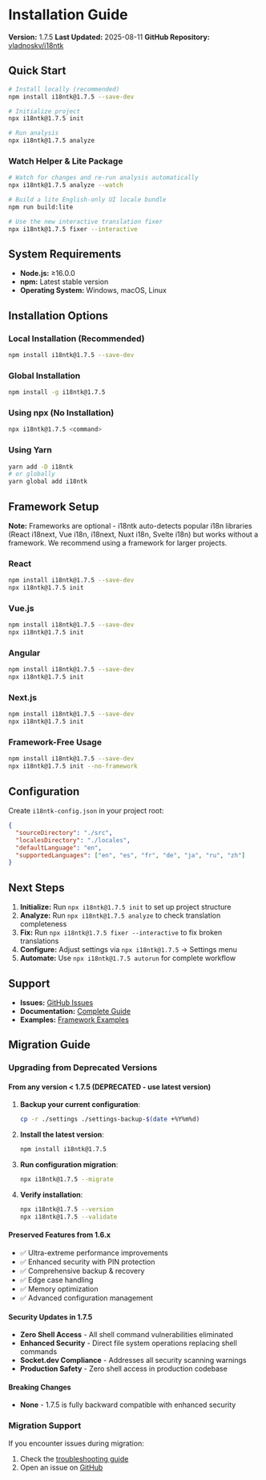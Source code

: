 # Installation Guide

**Version:** 1.7.5
**Last Updated:** 2025-08-11
**GitHub Repository:** [vladnoskv/i18ntk](https://github.com/vladnoskv/i18ntk)

## Quick Start

```bash
# Install locally (recommended)
npm install i18ntk@1.7.5 --save-dev

# Initialize project
npx i18ntk@1.7.5 init

# Run analysis
npx i18ntk@1.7.5 analyze
```

### Watch Helper & Lite Package

```bash
# Watch for changes and re-run analysis automatically
npx i18ntk@1.7.5 analyze --watch

# Build a lite English-only UI locale bundle
npm run build:lite

# Use the new interactive translation fixer
npx i18ntk@1.7.5 fixer --interactive
```

## System Requirements

- **Node.js:** ≥16.0.0
- **npm:** Latest stable version
- **Operating System:** Windows, macOS, Linux

## Installation Options

### Local Installation (Recommended)
```bash
npm install i18ntk@1.7.5 --save-dev
```

### Global Installation
```bash
npm install -g i18ntk@1.7.5
```

### Using npx (No Installation)
```bash
npx i18ntk@1.7.5 <command>
```

### Using Yarn
```bash
yarn add -D i18ntk
# or globally
yarn global add i18ntk
```

## Framework Setup

**Note:** Frameworks are optional - i18ntk auto-detects popular i18n libraries (React i18next, Vue i18n, i18next, Nuxt i18n, Svelte i18n) but works without a framework. We recommend using a framework for larger projects.

### React
```bash
npm install i18ntk@1.7.5 --save-dev
npx i18ntk@1.7.5 init
```

### Vue.js
```bash
npm install i18ntk@1.7.5 --save-dev
npx i18ntk@1.7.5 init
```

### Angular
```bash
npm install i18ntk@1.7.5 --save-dev
npx i18ntk@1.7.5 init
```

### Next.js
```bash
npm install i18ntk@1.7.5 --save-dev
npx i18ntk@1.7.5 init
```

### Framework-Free Usage
```bash
npm install i18ntk@1.7.5 --save-dev
npx i18ntk@1.7.5 init --no-framework
```

## Configuration

Create `i18ntk-config.json` in your project root:

```json
{
  "sourceDirectory": "./src",
  "localesDirectory": "./locales",
  "defaultLanguage": "en",
  "supportedLanguages": ["en", "es", "fr", "de", "ja", "ru", "zh"]
}
```

## Next Steps

1. **Initialize:** Run `npx i18ntk@1.7.5 init` to set up project structure
2. **Analyze:** Run `npx i18ntk@1.7.5 analyze` to check translation completeness
3. **Fix:** Run `npx i18ntk@1.7.5 fixer --interactive` to fix broken translations
4. **Configure:** Adjust settings via `npx i18ntk@1.7.5` → Settings menu
5. **Automate:** Use `npx i18ntk@1.7.5 autorun` for complete workflow

## Support

- **Issues:** [GitHub Issues](https://github.com/vladnoskv/i18ntk/issues)
- **Documentation:** [Complete Guide](README.md)
- **Examples:** [Framework Examples](examples/)

## Migration Guide

### Upgrading from Deprecated Versions

#### From any version < 1.7.5 (DEPRECATED - use latest version)
1. **Backup your current configuration**:
   ```bash
   cp -r ./settings ./settings-backup-$(date +%Y%m%d)
   ```

2. **Install the latest version**:
   ```bash
   npm install i18ntk@1.7.5
   ```

3. **Run configuration migration**:
   ```bash
   npx i18ntk@1.7.5 --migrate
   ```

4. **Verify installation**:
   ```bash
   npx i18ntk@1.7.5 --version
   npx i18ntk@1.7.5 --validate
   ```

#### Preserved Features from 1.6.x
- ✅ Ultra-extreme performance improvements
- ✅ Enhanced security with PIN protection
- ✅ Comprehensive backup & recovery
- ✅ Edge case handling
- ✅ Memory optimization
- ✅ Advanced configuration management

#### Security Updates in 1.7.5
- **Zero Shell Access** - All shell command vulnerabilities eliminated
- **Enhanced Security** - Direct file system operations replacing shell commands
- **Socket.dev Compliance** - Addresses all security scanning warnings
- **Production Safety** - Zero shell access in production codebase

#### Breaking Changes
- **None** - 1.7.5 is fully backward compatible with enhanced security

### Migration Support
If you encounter issues during migration:
1. Check the [troubleshooting guide](docs/TROUBLESHOOTING.md)
2. Open an issue on [GitHub](https://github.com/vladnoskv/i18ntk/issues)

